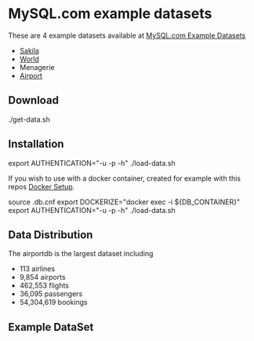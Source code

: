 # MySQL.com example datasets

These are 4 example datasets available at [MySQL.com Example Datasets](https://dev.mysql.com/doc/index-other.html)
 - [Sakila](https://dev.mysql.com/doc/sakila/en/)
 - [World](https://dev.mysql.com/doc/world-setup/en/)
 - Menagerie
 - [Airport](https://dev.mysql.com/doc/airportdb/en/)

## Download

  ./get-data.sh

## Installation

  export AUTHENTICATION="-u<user> -p<password> -h<host>"
  ./load-data.sh

If you wish to use with a docker container, created for example with this repos [Docker Setup](../DOCKER.md).

  source .db.cnf
  export DOCKERIZE="docker exec -i ${DB_CONTAINER}"
  export AUTHENTICATION="-u<user> -p<password> -h<host>"
  ./load-data.sh
  

## Data Distribution

The airportdb is the largest dataset including
- 113 airlines
- 9,854 airports
- 462,553 flights
- 36,095 passengers
- 54,304,619 bookings

## Example DataSet
